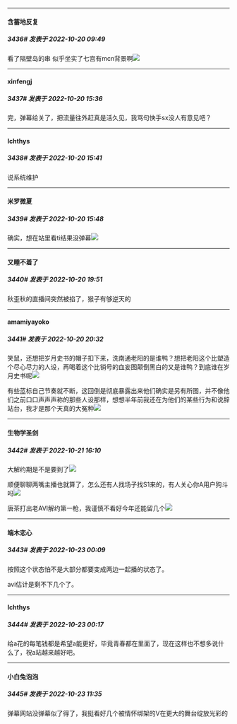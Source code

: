 

*****

####  含蓄地反复  
##### 3436#       发表于 2022-10-20 09:49

看了隔壁岛的串 似乎坐实了七宫有mcn背景啊<img src="https://static.saraba1st.com/image/smiley/face2017/013.png" referrerpolicy="no-referrer">



*****

####  xinfengj  
##### 3437#       发表于 2022-10-20 15:36

完，弹幕给关了，把流量往外赶真是活久见，我骂句快手sx没人有意见吧？



*****

####  Ichthys  
##### 3438#       发表于 2022-10-20 15:41

说系统维护

*****

####  米罗微夏  
##### 3439#       发表于 2022-10-20 15:48

确实，想在站里看ti结果没弹幕<img src="https://static.saraba1st.com/image/smiley/face2017/067.png" referrerpolicy="no-referrer">



*****

####  又睡不着了  
##### 3440#       发表于 2022-10-20 19:51

秋歪秋的直播间突然被掐了，猴子有够逆天的



*****

####  amamiyayoko  
##### 3441#       发表于 2022-10-20 20:32

笑鼠，还想把岁月史书的帽子扣下来，洗南通老阳的是谁鸭？想把老阳这个比塑造个尽心尽力的人设，再喝着这个比销号的血妄图颠倒黑白的又是谁鸭？到底谁在岁月史书呢<img src="https://static.saraba1st.com/image/smiley/face2017/048.png" referrerpolicy="no-referrer">

有些蓝标自己节奏就不断，这回倒是彻底暴露出来他们确实是另有所图，并不像他们之前口口声声声称的那些人设那样，想想半年前我还在为他们的某些行为和说辞站台，我才是那个天真的大冤种<img src="https://static.saraba1st.com/image/smiley/face2017/067.png" referrerpolicy="no-referrer">



*****

####  生物学圣剑  
##### 3442#       发表于 2022-10-21 16:10

大解约期是不是要到了<img src="https://static.saraba1st.com/image/smiley/face2017/049.png" referrerpolicy="no-referrer">

顺便聊聊两嘴主播也就算了，怎么还有人找场子找S1来的，有人关心你A用户狗斗吗<img src="https://static.saraba1st.com/image/smiley/face2017/049.png" referrerpolicy="no-referrer">

唐茶打出老AVI解约第一枪，我谨慎不看好今年还能留几个<img src="https://static.saraba1st.com/image/smiley/face2017/049.png" referrerpolicy="no-referrer">



*****

####  端木恋心  
##### 3443#       发表于 2022-10-23 00:09

按照这个状态怕不是大部分都要变成两边一起播的状态了。

avi估计是剩不下几个了。



*****

####  Ichthys  
##### 3444#       发表于 2022-10-23 00:17

给a花的每笔钱都是希望a能更好，毕竟青春都在里面了，现在这样也不想多说什么了，祝a站越来越好吧。



*****

####  小白兔泡泡  
##### 3445#       发表于 2022-10-23 11:35

弹幕网站没弹幕似了得了，我挺看好几个被情怀绑架的V在更大的舞台绽放光彩的

